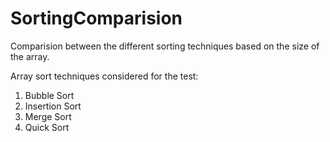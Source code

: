 # SortingComparision

Comparision between the different sorting techniques based on the size of the array.

Array sort techniques considered for the test:
1. Bubble Sort
2. Insertion Sort
3. Merge Sort
4. Quick Sort
